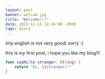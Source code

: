 ```yaml
---
layout: post
banner: welcum.jpg
title: "Welcome!!!"
date: 2022-12-15 12:34:00 -0500
tags: diary
---
```


(my english is not very good) sorry :(

this is my first post, i hope you like my blog!!!

```swift
func sayHi(to stranger: String) {
    return "hi, \(stranger)!"
}
```